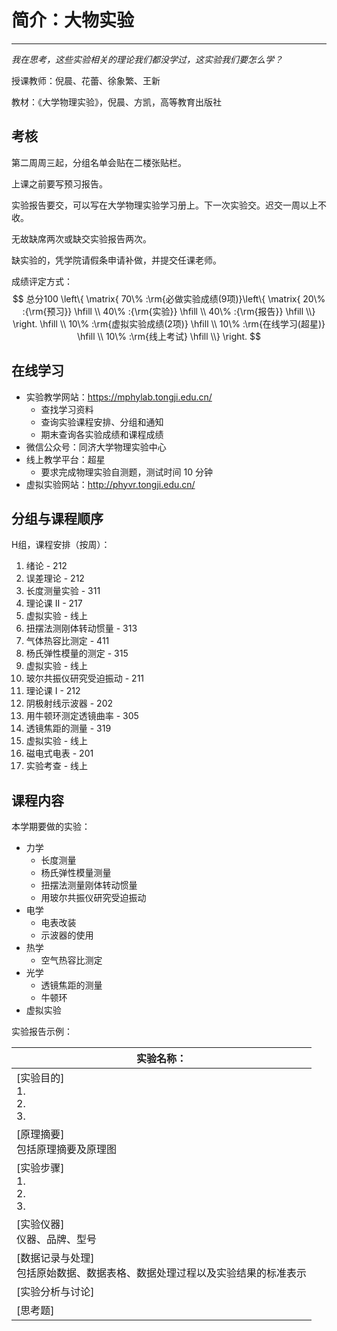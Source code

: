 # 简介：大物实验

---

<T c="yellow" t="必修" />
<T c="purple" t="考查" />
<T c="gray" t="学分 1.0" />

*我在思考，这些实验相关的理论我们都没学过，这实验我们要怎么学？*

授课教师：倪晨、花蕾、徐象繁、王新

教材：《大学物理实验》，倪晨、方凯，高等教育出版社

## 考核

第二周周三起，分组名单会贴在二楼张贴栏。

上课之前要写预习报告。

实验报告要交，可以写在大学物理实验学习册上。下一次实验交。迟交一周以上不收。

无故缺席两次或缺交实验报告两次。

缺实验的，凭学院请假条申请补做，并提交任课老师。

成绩评定方式：
$$
总分100 \left\{ \matrix{
  70\% :\rm{必做实验成绩(9项)}\left\{ \matrix{
  20\% :{\rm{预习}} \hfill \\ 
  40\% :{\rm{实验}} \hfill \\
  40\% :{\rm{报告}} \hfill \\}  \right. \hfill \\ 
  10\% :\rm{虚拟实验成绩(2项)} \hfill \\ 
  10\% :\rm{在线学习(超星)} \hfill \\ 
  10\% :\rm{线上考试} \hfill \\}  \right.
$$
## 在线学习

- 实验教学网站：https://mphylab.tongji.edu.cn/
  - 查找学习资料
  - 查询实验课程安排、分组和通知
  - 期末查询各实验成绩和课程成绩
- 微信公众号：同济大学物理实验中心
- 线上教学平台：超星
  - 要求完成物理实验自测题，测试时间 10 分钟
- 虚拟实验网站：http://phyvr.tongji.edu.cn/

## 分组与课程顺序

H组，课程安排（按周）：

1. 绪论 - 212
2. 误差理论 - 212
3. 长度测量实验 - 311
4. 理论课 II - 217
5. 虚拟实验 - 线上
6. 扭摆法测刚体转动惯量 - 313
7. 气体热容比测定 - 411
8. 杨氏弹性模量的测定 - 315
9. 虚拟实验 - 线上
10. 玻尔共振仪研究受迫振动 - 211
11. 理论课 I - 212
12. 阴极射线示波器 - 202
13. 用牛顿环测定透镜曲率 - 305
14. 透镜焦距的测量 - 319
15. 虚拟实验 - 线上
16. 磁电式电表 - 201
17. 实验考查 - 线上

## 课程内容

本学期要做的实验：

- 力学
  - 长度测量
  - 杨氏弹性模量测量
  - 扭摆法测量刚体转动惯量
  - 用玻尔共振仪研究受迫振动
- 电学
  - 电表改装
  - 示波器的使用
- 热学
  - 空气热容比测定
- 光学
  - 透镜焦距的测量
  - 牛顿环
- 虚拟实验

实验报告示例：

| 实验名称：                                                   |
| ------------------------------------------------------------ |
| [实验目的]<br/>1.<br/>2.<br/>3.                              |
| [原理摘要]<br/>包括原理摘要及原理图                          |
| [实验步骤]<br/>1.<br/>2.<br/>3.                              |
| [实验仪器]<br/>仪器、品牌、型号                              |
| [数据记录与处理]<br/>包括原始数据、数据表格、数据处理过程以及实验结果的标准表示 |
| [实验分析与讨论]                                             |
| [思考题]                                                     |

